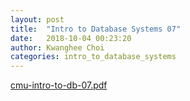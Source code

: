 ```yaml
---
layout: post
title:  "Intro to Database Systems 07"
date:   2018-10-04 00:23:20
author: Kwanghee Choi
categories: intro_to_database_systems
---
```


[cmu-intro-to-db-07.pdf](/assets/pdfs/cmu-intro-to-db-07.pdf)
<div width="100%" style="padding-bottom:130%; display:block; position: relative;">
<object data="/assets/pdfs/cmu-intro-to-db-07.pdf" type="application/pdf" width="100%" height="100%" style="position:absolute;"/>
</div>
